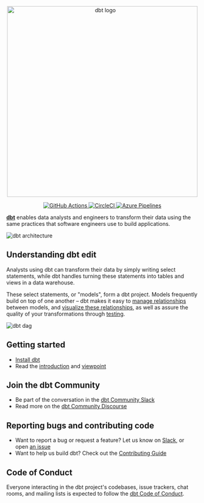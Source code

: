 <p align="center">
  <img src="https://raw.githubusercontent.com/dbt-labs/dbt/ec7dee39f793aa4f7dd3dae37282cc87664813e4/etc/dbt-logo-full.svg" alt="dbt logo" width="500"/>
</p>
<p align="center">
  <a href="https://github.com/dbt-labs/dbt/actions/workflows/tests.yml?query=branch%3Adevelop">
    <img src="https://github.com/dbt-labs/dbt/actions/workflows/tests.yml/badge.svg" alt="GitHub Actions"/>
  </a>
  <a href="https://circleci.com/gh/dbt-labs/dbt/tree/develop">
    <img src="https://circleci.com/gh/dbt-labs/dbt/tree/develop.svg?style=svg"  alt="CircleCI" />
  </a>
  <a href="https://dev.azure.com/fishtown-analytics/dbt/_build?definitionId=1&_a=summary&repositoryFilter=1&branchFilter=789%2C789%2C789%2C789">
    <img src="https://dev.azure.com/fishtown-analytics/dbt/_apis/build/status/fishtown-analytics.dbt?branchName=develop" alt="Azure Pipelines" />
  </a>
</p>

**[dbt](https://www.getdbt.com/)** enables data analysts and engineers to transform their data using the same practices that software engineers use to build applications.

![dbt architecture](https://raw.githubusercontent.com/dbt-labs/dbt/6c6649f9129d5d108aa3b0526f634cd8f3a9d1ed/etc/dbt-arch.png)

## Understanding dbt edit

Analysts using dbt can transform their data by simply writing select statements, while dbt handles turning these statements into tables and views in a data warehouse.

These select statements, or "models", form a dbt project. Models frequently build on top of one another – dbt makes it easy to [manage relationships](https://docs.getdbt.com/docs/ref) between models, and [visualize these relationships](https://docs.getdbt.com/docs/documentation), as well as assure the quality of your transformations through [testing](https://docs.getdbt.com/docs/testing).

![dbt dag](https://raw.githubusercontent.com/dbt-labs/dbt/6c6649f9129d5d108aa3b0526f634cd8f3a9d1ed/etc/dbt-dag.png)

## Getting started

- [Install dbt](https://docs.getdbt.com/docs/installation)
- Read the [introduction](https://docs.getdbt.com/docs/introduction/) and [viewpoint](https://docs.getdbt.com/docs/about/viewpoint/)

## Join the dbt Community

- Be part of the conversation in the [dbt Community Slack](http://community.getdbt.com/)
- Read more on the [dbt Community Discourse](https://discourse.getdbt.com)

## Reporting bugs and contributing code

- Want to report a bug or request a feature? Let us know on [Slack](http://community.getdbt.com/), or open [an issue](https://github.com/dbt-labs/dbt/issues/new)
- Want to help us build dbt? Check out the [Contributing Guide](https://github.com/dbt-labs/dbt/blob/HEAD/CONTRIBUTING.md)

## Code of Conduct

Everyone interacting in the dbt project's codebases, issue trackers, chat rooms, and mailing lists is expected to follow the [dbt Code of Conduct](https://community.getdbt.com/code-of-conduct).
